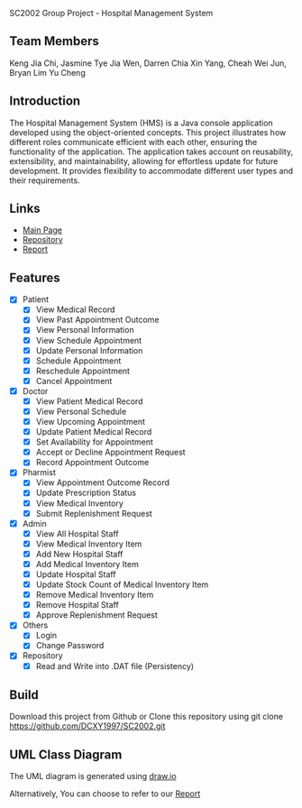 SC2002 Group Project - Hospital Management System

## Team Members
Keng Jia Chi,
Jasmine Tye Jia Wen,
Darren Chia Xin Yang,
Cheah Wei Jun,
Bryan Lim Yu Cheng

## Introduction
The Hospital Management System (HMS) is a Java console application developed using the object-oriented concepts. This project illustrates how different roles communicate efficient with each other, ensuring the functionality of the application.
The application takes account on reusability, extensibility, and maintainability, allowing for effortless update for future development. It provides flexibility to accommodate different user types and their requirements.

## Links
- [Main Page](https://github.com/DCXY1997/SC2002/tree/Main/src/Main)
- [Repository](https://github.com/DCXY1997/SC2002/tree/Main/src/Repository)
- [Report](https://github.com/DCXY1997/SC2002/tree/Main/Doc)

## Features
- [x] Patient
  - [x] View Medical Record
  - [x] View Past Appointment Outcome
  - [x] View Personal Information
  - [x] View Schedule Appointment
  - [x] Update Personal Information
  - [x] Schedule Appointment
  - [x] Reschedule Appointment
  - [x] Cancel Appointment
- [x] Doctor
  - [x] View Patient Medical Record
  - [x] View Personal Schedule
  - [x] View Upcoming Appointment
  - [x] Update Patient Medical Record
  - [x] Set Availability for Appointment
  - [x] Accept or Decline Appointment Request
  - [x] Record Appointment Outcome
- [x] Pharmist
  - [x] View Appointment Outcome Record
  - [x] Update Prescription Status
  - [x] View Medical Inventory
  - [x] Submit Replenishment Request
- [x] Admin
  - [x] View All Hospital Staff
  - [x] View Medical Inventory Item
  - [x] Add New Hospital Staff
  - [x] Add Medical Inventory Item
  - [x] Update Hospital Staff
  - [x] Update Stock Count of Medical Inventory Item
  - [x] Remove Medical Inventory Item
  - [x] Remove Hospital Staff
  - [x] Approve Replenishment Request
- [x] Others
  - [x] Login
  - [x] Change Password
- [x] Repository
  - [x] Read and Write into .DAT file (Persistency)

## Build
Download this project from Github or Clone this repository using git clone https://github.com/DCXY1997/SC2002.git

## UML Class Diagram
The UML diagram is generated using [draw.io](https://app.diagrams.net/#G1ZO_XOMw6CpmUeYPNvQO8yeEtHpswneE5)

Alternatively, You can choose to refer to our [Report](https://github.com/DCXY1997/SC2002/tree/Main/Doc)
